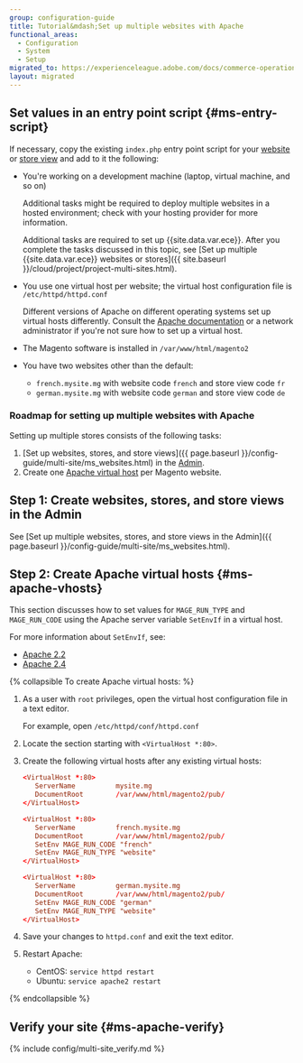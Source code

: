 ```yaml
---
group: configuration-guide
title: Tutorial&mdash;Set up multiple websites with Apache
functional_areas:
  - Configuration
  - System
  - Setup
migrated_to: https://experienceleague.adobe.com/docs/commerce-operations/configuration-guide/multi-sites/ms-apache.html
layout: migrated
---
```


## Set values in an entry point script {#ms-entry-script}

If necessary, copy the existing `index.php` entry point script for your [website](https://glossary.magento.com/website) or [store view](https://glossary.magento.com/store-view) and add to it the following:

*  You're working on a development machine (laptop, virtual machine, and so on)

   Additional tasks might be required to deploy multiple websites in a hosted environment; check with your hosting provider for more information.

   Additional tasks are required to set up {{site.data.var.ece}}. After you complete the tasks discussed in this topic, see [Set up multiple {{site.data.var.ece}} websites or stores]({{ site.baseurl }}/cloud/project/project-multi-sites.html).

*  You use one virtual host per website; the virtual host configuration file is `/etc/httpd/httpd.conf`

    Different versions of Apache on different operating systems set up virtual hosts differently. Consult the [Apache documentation](https://httpd.apache.org/docs/2.4/vhosts) or a network administrator if you're not sure how to set up a virtual host.

*  The Magento software is installed in `/var/www/html/magento2`
*  You have two websites other than the default:

   *  `french.mysite.mg` with website code `french` and store view code `fr`
   *  `german.mysite.mg` with website code `german` and store view code `de`

### Roadmap for setting up multiple websites with Apache

Setting up multiple stores consists of the following tasks:

1. [Set up websites, stores, and store views]({{ page.baseurl }}/config-guide/multi-site/ms_websites.html) in the [Admin](https://glossary.magento.com/magento-admin).
1. Create one [Apache virtual host](#ms-apache-vhosts) per Magento website.

## Step 1: Create websites, stores, and store views in the Admin

See [Set up multiple websites, stores, and store views in the Admin]({{ page.baseurl }}/config-guide/multi-site/ms_websites.html).

## Step 2: Create Apache virtual hosts {#ms-apache-vhosts}

This section discusses how to set values for `MAGE_RUN_TYPE` and `MAGE_RUN_CODE` using the Apache server variable `SetEnvIf` in a virtual host.

For more information about `SetEnvIf`, see:

*  [Apache 2.2](http://httpd.apache.org/docs/2.2/mod/mod_setenvif.html)
*  [Apache 2.4](http://httpd.apache.org/docs/2.4/mod/mod_setenvif.html)

{% collapsible To create Apache virtual hosts: %}

1. As a user with `root` privileges, open the virtual host configuration file in a text editor.

   For example, open `/etc/httpd/conf/httpd.conf`

1. Locate the section starting with `<VirtualHost *:80>`.
1. Create the following virtual hosts after any existing virtual hosts:

   ```conf
   <VirtualHost *:80>
      ServerName          mysite.mg
      DocumentRoot        /var/www/html/magento2/pub/
   </VirtualHost>

   <VirtualHost *:80>
      ServerName          french.mysite.mg
      DocumentRoot        /var/www/html/magento2/pub/
      SetEnv MAGE_RUN_CODE "french"
      SetEnv MAGE_RUN_TYPE "website"
   </VirtualHost>

   <VirtualHost *:80>
      ServerName          german.mysite.mg
      DocumentRoot        /var/www/html/magento2/pub/
      SetEnv MAGE_RUN_CODE "german"
      SetEnv MAGE_RUN_TYPE "website"
   </VirtualHost>
   ```

1. Save your changes to `httpd.conf` and exit the text editor.
1. Restart Apache:

   *  CentOS: `service httpd restart`
   *  Ubuntu: `service apache2 restart`

{% endcollapsible %}

## Verify your site  {#ms-apache-verify}

{% include config/multi-site_verify.md %}

